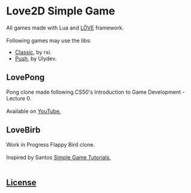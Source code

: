 # Love2D Simple Game
All games made with Lua and [LÖVE](http://love2d.org) framework. <br>
<br/>
Following games may use the libs: <br />
* [Classic](https://github.com/rxi/classic), by rxi. <br/>
* [Push](https://github.com/Ulydev/push), by Ulydev.

## LovePong
Pong clone made following CS50's Introduction to Game Development - Lecture 0. <br/>
<br/>
Available on [YouTube.](https://www.youtube.com/watch?v=GfwpRU0cT10)

## LoveBirb
Work in Progress Flappy Bird clone.<br/> 
<br/>
Inspired by Santos [Simple Game Tutorials.](https://simplegametutorials.github.io/) <br/>
<br />

## [License](LICENSE)
